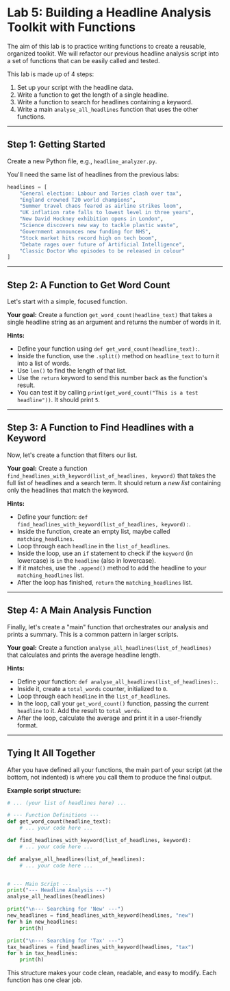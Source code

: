 # Lab 5: Building a Headline Analysis Toolkit with Functions

The aim of this lab is to practice writing functions to create a reusable, organized toolkit. We will refactor our previous headline analysis script into a set of functions that can be easily called and tested.

This lab is made up of 4 steps:
1.  Set up your script with the headline data.
2.  Write a function to get the length of a single headline.
3.  Write a function to search for headlines containing a keyword.
4.  Write a main `analyse_all_headlines` function that uses the other functions.

---
## Step 1: Getting Started

Create a new Python file, e.g., `headline_analyzer.py`.

You'll need the same list of headlines from the previous labs:

```python
headlines = [
    "General election: Labour and Tories clash over tax",
    "England crowned T20 world champions",
    "Summer travel chaos feared as airline strikes loom",
    "UK inflation rate falls to lowest level in three years",
    "New David Hockney exhibition opens in London",
    "Science discovers new way to tackle plastic waste",
    "Government announces new funding for NHS",
    "Stock market hits record high on tech boom",
    "Debate rages over future of Artificial Intelligence",
    "Classic Doctor Who episodes to be released in colour"
]
```

---
## Step 2: A Function to Get Word Count

Let's start with a simple, focused function.

**Your goal:** Create a function `get_word_count(headline_text)` that takes a single headline string as an argument and returns the number of words in it.

**Hints:**
- Define your function using `def get_word_count(headline_text):`.
- Inside the function, use the `.split()` method on `headline_text` to turn it into a list of words.
- Use `len()` to find the length of that list.
- Use the `return` keyword to send this number back as the function's result.
- You can test it by calling `print(get_word_count("This is a test headline"))`. It should print `5`.

---
## Step 3: A Function to Find Headlines with a Keyword

Now, let's create a function that filters our list.

**Your goal:** Create a function `find_headlines_with_keyword(list_of_headlines, keyword)` that takes the full list of headlines and a search term. It should return a *new list* containing only the headlines that match the keyword.

**Hints:**
- Define your function: `def find_headlines_with_keyword(list_of_headlines, keyword):`.
- Inside the function, create an empty list, maybe called `matching_headlines`.
- Loop through each `headline` in the `list_of_headlines`.
- Inside the loop, use an `if` statement to check if the `keyword` (in lowercase) is `in` the `headline` (also in lowercase).
- If it matches, use the `.append()` method to add the headline to your `matching_headlines` list.
- After the loop has finished, `return` the `matching_headlines` list.

---
## Step 4: A Main Analysis Function

Finally, let's create a "main" function that orchestrates our analysis and prints a summary. This is a common pattern in larger scripts.

**Your goal:** Create a function `analyse_all_headlines(list_of_headlines)` that calculates and prints the average headline length.

**Hints:**
- Define your function: `def analyse_all_headlines(list_of_headlines):`.
- Inside it, create a `total_words` counter, initialized to `0`.
- Loop through each `headline` in the `list_of_headlines`.
- In the loop, call your `get_word_count()` function, passing the current `headline` to it. Add the result to `total_words`.
- After the loop, calculate the average and print it in a user-friendly format.

---
## Tying It All Together

After you have defined all your functions, the main part of your script (at the bottom, not indented) is where you call them to produce the final output.

**Example script structure:**

```python
# ... (your list of headlines here) ...

# --- Function Definitions ---
def get_word_count(headline_text):
    # ... your code here ...

def find_headlines_with_keyword(list_of_headlines, keyword):
    # ... your code here ...

def analyse_all_headlines(list_of_headlines):
    # ... your code here ...


# --- Main Script ---
print("--- Headline Analysis ---")
analyse_all_headlines(headlines)

print("\n--- Searching for 'New' ---")
new_headlines = find_headlines_with_keyword(headlines, "new")
for h in new_headlines:
    print(h)

print("\n--- Searching for 'Tax' ---")
tax_headlines = find_headlines_with_keyword(headlines, "tax")
for h in tax_headlines:
    print(h)
```
This structure makes your code clean, readable, and easy to modify. Each function has one clear job. 